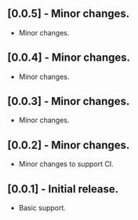 ## [0.0.5] - Minor changes.

* Minor changes.

## [0.0.4] - Minor changes.

* Minor changes.

## [0.0.3] - Minor changes.

* Minor changes.

## [0.0.2] - Minor changes.

* Minor changes to support CI.

## [0.0.1] - Initial release.

* Basic support.
